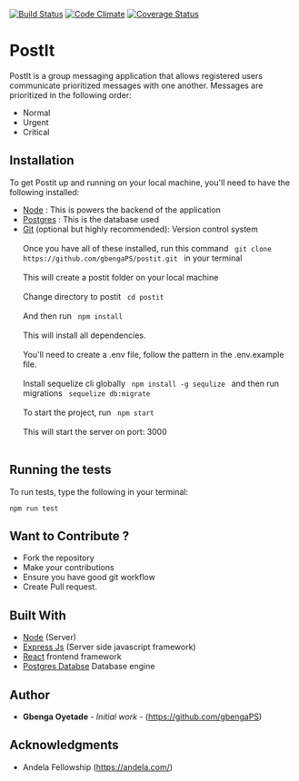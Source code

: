 [![Build Status](https://travis-ci.org/gbengaPS/postit.svg?branch=develop)](https://travis-ci.org/gbengaPS/postit) [![Code Climate](https://codeclimate.com/github/gbengaPS/PostIT-Gbenga/badges/gpa.svg)](https://codeclimate.com/github/gbengaPS/postit) [![Coverage Status](https://coveralls.io/repos/github/gbengaPS/postit/badge.svg?branch=develop)](https://coveralls.io/github/gbengaPS/postit?branch=develop)

# PostIt
PostIt is a group messaging application that allows registered users communicate prioritized messages
with one another. Messages are prioritized in the following order: 
* Normal
* Urgent
* Critical

## Installation
To get Postit up and running on your local machine, you'll need to have the following installed:
* [Node](https://nodejs.org/) : This is powers the backend of the application
* [Postgres](https://www.postgresql.org/) : This is the database used
* [Git](https://expressjs.com/) (optional but highly recommended): Version control system <br /><br />
Once you have all of these installed, run this command `  git clone https://github.com/gbengaPS/postit.git  ` in your terminal<br /><br />
This will create a postit folder on your local machine<br /><br />
Change directory to postit `  cd postit  `<br /><br />
And then run  `  npm install  ` <br /><br />
This will install all dependencies.<br /><br />
You'll need to create a .env file, follow the pattern in the .env.example file. <br /><br />
Install sequelize cli globally `  npm install -g sequlize  ` and then run migrations `  sequelize db:migrate   `<br /><br />
To start the project, run `  npm start  `<br /><br />
This will start the server on port: 3000 <br /><br />

## Running the tests

To run tests, type the following in your terminal:
```
npm run test
```
## Want to Contribute ?
  * Fork the repository
  * Make your contributions
  * Ensure you have good git workflow
  * Create Pull request.

## Built With

* [Node](https://nodejs.org/) (Server)
* [Express Js](https://expressjs.com/) (Server side javascript framework)
* [React](https://reactjs.org/) frontend framework 
* [Postgres Databse](https://www.postgresql.org/) Database engine

## Author

* **Gbenga Oyetade** - *Initial work* - (https://github.com/gbengaPS)

## Acknowledgments

* Andela Fellowship (https://andela.com/)


